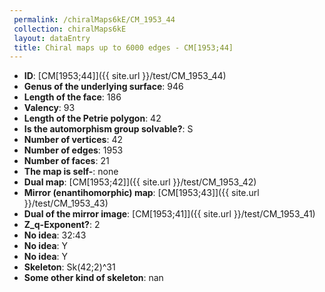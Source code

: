 ```yaml
--- 
 permalink: /chiralMaps6kE/CM_1953_44 
 collection: chiralMaps6kE
 layout: dataEntry
 title: Chiral maps up to 6000 edges - CM[1953;44]
---
```


- **ID**: [CM[1953;44]]({{ site.url }}/test/CM_1953_44)
- **Genus of the underlying surface**: 946
- **Length of the face**: 186
- **Valency**: 93
- **Length of the Petrie polygon**: 42
- **Is the automorphism group solvable?**: S
- **Number of vertices**: 42
- **Number of edges**: 1953
- **Number of faces**: 21
- **The map is self-**: none
- **Dual map**: [CM[1953;42]]({{ site.url }}/test/CM_1953_42)
- **Mirror (enantihomorphic) map**: [CM[1953;43]]({{ site.url }}/test/CM_1953_43)
- **Dual of the mirror image**: [CM[1953;41]]({{ site.url }}/test/CM_1953_41)
- **Z_q-Exponent?**: 2
- **No idea**:  32:43
- **No idea**: Y
- **No idea**: Y
- **Skeleton**: Sk(42;2)^31
- **Some other kind of skeleton**: nan
